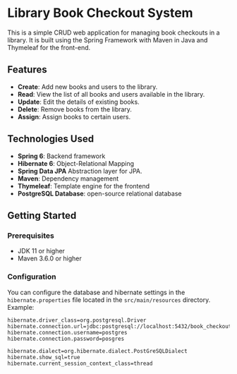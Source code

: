 # Library Book Checkout System

This is a simple CRUD web application for managing book checkouts in a library. It is built using the Spring Framework with Maven in Java and Thymeleaf for the front-end.

## Features

- **Create**: Add new books and users to the library.
- **Read**: View the list of all books and users available in the library.
- **Update**: Edit the details of existing books.
- **Delete**: Remove books from the library.
- **Assign**: Assign books to certain users.

## Technologies Used

- **Spring 6**: Backend framework
- **Hibernate 6**: Object-Relational Mapping
- **Spring Data JPA** Abstraction layer for JPA.
- **Maven**: Dependency management
- **Thymeleaf**: Template engine for the frontend
- **PostgreSQL Database**: open-source relational database
  


## Getting Started

### Prerequisites

- JDK 11 or higher
- Maven 3.6.0 or higher

### Configuration

You can configure the database and hibernate settings in the `hibernate.properties` file located in the `src/main/resources` directory. Example:

```properties
hibernate.driver_class=org.postgresql.Driver
hibernate.connection.url=jdbc:postgresql://localhost:5432/book_checkout
hibernate.connection.username=postgres
hibernate.connection.password=posgres

hibernate.dialect=org.hibernate.dialect.PostGreSQLDialect
hibernate.show_sql=true
hibernate.current_session_context_class=thread

```
